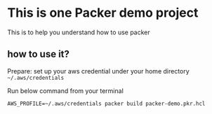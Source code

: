 # This is one Packer demo project 
This is to help you understand how to use packer

## how to use it?

Prepare: set up your aws credential under your home directory `~/.aws/credentials`

Run below command from your terminal

`AWS_PROFILE=~/.aws/credentials packer build packer-demo.pkr.hcl`